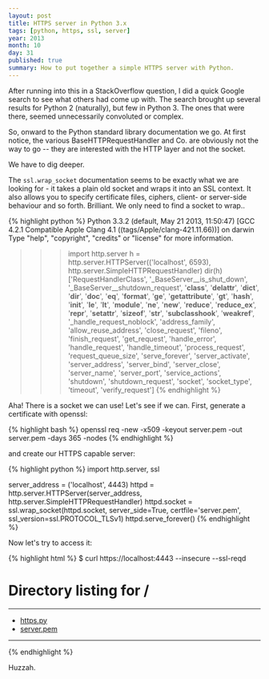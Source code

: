 ```yaml
---
layout: post
title: HTTPS server in Python 3.x
tags: [python, https, ssl, server]
year: 2013
month: 10
day: 31
published: true
summary: How to put together a simple HTTPS server with Python.
---
```


After running into this in a StackOverflow question, I did a quick Google search to see
what others had come up with. The search brought up several results for Python 2
(naturally), but few in Python 3. The ones that were there, seemed unnecessarily
convoluted or complex.

So, onward to the Python standard library documentation we go. At first notice, the
various BaseHTTPRequestHandler and Co. are obviously not the way to go -- they are
interested with the HTTP layer and not the socket.

We have to dig deeper.

The `ssl.wrap_socket` documentation seems to be exactly what we are looking for - it takes
a plain old socket and wraps it into an SSL context. It also allows you to specify
certificate files, ciphers, client- or server-side behaviour and so forth. Brilliant. We
only need to find a socket to wrap..

{% highlight python %}
Python 3.3.2 (default, May 21 2013, 11:50:47)
[GCC 4.2.1 Compatible Apple Clang 4.1 ((tags/Apple/clang-421.11.66))] on darwin
Type "help", "copyright", "credits" or "license" for more information.
>>> import http.server
>>> h = http.server.HTTPServer(('localhost', 6593), http.server.SimpleHTTPRequestHandler)
>>> dir(h)
['RequestHandlerClass', '_BaseServer__is_shut_down', '_BaseServer__shutdown_request',
'__class__', '__delattr__', '__dict__', '__dir__', '__doc__', '__eq__', '__format__',
'__ge__', '__getattribute__', '__gt__', '__hash__', '__init__', '__le__', '__lt__',
'__module__', '__ne__', '__new__', '__reduce__', '__reduce_ex__', '__repr__',
'__setattr__', '__sizeof__', '__str__', '__subclasshook__', '__weakref__',
'_handle_request_noblock', 'address_family', 'allow_reuse_address', 'close_request',
'fileno', 'finish_request', 'get_request', 'handle_error', 'handle_request',
'handle_timeout', 'process_request', 'request_queue_size', 'serve_forever',
'server_activate', 'server_address', 'server_bind', 'server_close', 'server_name',
'server_port', 'service_actions', 'shutdown', 'shutdown_request', 'socket', 'socket_type',
'timeout', 'verify_request']
{% endhighlight %}

Aha! There is a socket we can use! Let's see if we can. First, generate a certificate with openssl:

{% highlight bash %}
openssl req -new -x509 -keyout server.pem -out server.pem -days 365 -nodes
{% endhighlight %}

and create our HTTPS capable server:

{% highlight python %}
import http.server, ssl

server_address = ('localhost', 4443)
httpd = http.server.HTTPServer(server_address, http.server.SimpleHTTPRequestHandler)
httpd.socket = ssl.wrap_socket(httpd.socket,
                               server_side=True,
                               certfile='server.pem',
                               ssl_version=ssl.PROTOCOL_TLSv1)
httpd.serve_forever()
{% endhighlight %}

Now let's try to access it:

{% highlight html %}
$ curl https://localhost:4443 --insecure --ssl-reqd
<!DOCTYPE HTML PUBLIC "-//W3C//DTD HTML 4.01//EN" "http://www.w3.org/TR/html4/strict.dtd">
<html>
<head>
<meta http-equiv="Content-Type" content="text/html; charset=utf-8">
<title>Directory listing for /</title>
</head>
<body>
<h1>Directory listing for /</h1>
<hr>
<ul>
<li><a href="https.py">https.py</a></li>
<li><a href="server.pem">server.pem</a></li>
</ul>
<hr>
</body>
</html>
{% endhighlight %}

Huzzah.
